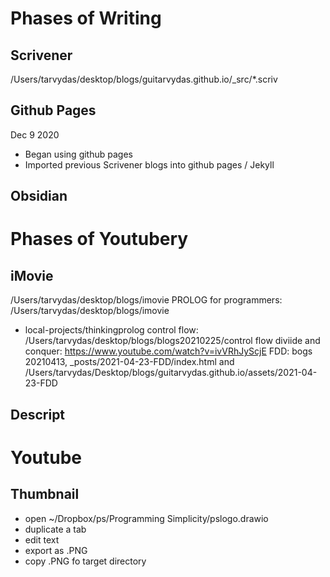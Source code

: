 
# Phases of Writing
## Scrivener
/Users/tarvydas/desktop/blogs/guitarvydas.github.io/\_src/\*.scriv

## Github Pages
Dec 9 2020 
- Began using github pages
- Imported previous Scrivener blogs into github pages / Jekyll

## Obsidian

# Phases of Youtubery
## iMovie
/Users/tarvydas/desktop/blogs/imovie
PROLOG for programmers: /Users/tarvydas/desktop/blogs/imovie
- local-projects/thinkingprolog
control flow: /Users/tarvydas/desktop/blogs/blogs20210225/control flow
diviide and conquer: https://www.youtube.com/watch?v=ivVRhJyScjE
FDD: bogs 20210413, \_posts/2021-04-23-FDD/index.html and /Users/tarvydas/Desktop/blogs/guitarvydas.github.io/assets/2021-04-23-FDD
## Descript

# Youtube
## Thumbnail

- open ~/Dropbox/ps/Programming Simplicity/pslogo.drawio
- duplicate a tab
- edit text
- export as .PNG
- copy .PNG fo target directory